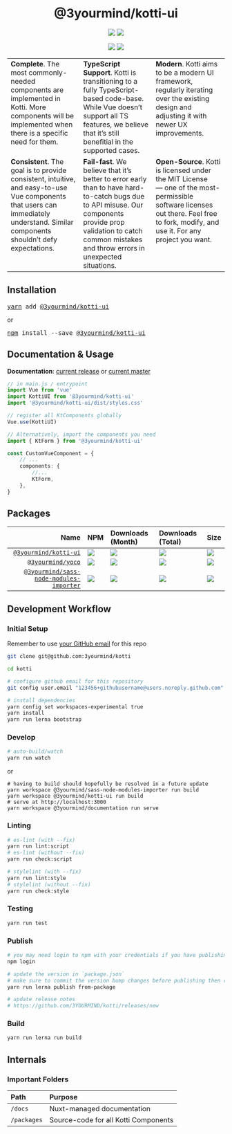 <h1 align="center">@3yourmind/kotti-ui</h1>

<p align="center">
	<a href="https://npmjs.com/package/@3yourmind/kotti-ui"><img src="https://img.shields.io/npm/dm/@3yourmind/kotti-ui.svg?style=for-the-badge"/></a>
	<a href="https://npmjs.com/package/@3yourmind/kotti-ui"><img src="https://img.shields.io/npm/types/@3yourmind/kotti-ui.svg?style=for-the-badge"/></a>
</p>
<p align="center">
	<a href="https://bundlephobia.com/result?p=@3yourmind/kotti-ui"><img src="https://img.shields.io/bundlephobia/minzip/@3yourmind/kotti-ui.svg?style=for-the-badge"/></a>
	<a href="https://www.npmjs.com/package/@3yourmind/kotti-ui"><img src="https://img.shields.io/npm/v/@3yourmind/kotti-ui.svg?style=for-the-badge"/></a>
</p>

<table border="0" width="100%">
<col style="width:33%">
<col style="width:33%">
<col style="width:33%">
<tbody>
<tr style="border: 0px !important;">
<td valign="top" style="border: 0px !important;"><b>Complete</b>. The most commonly-needed components are implemented in Kotti. More components will be implemented when there is a specific need for them.</td>
<td valign="top" style="border: 0px !important;"><b>TypeScript Support</b>. Kotti is transitioning to a fully TypeScript-based code-base. While Vue doesn’t support all TS features, we believe that it’s still benefitial in the supported cases.</td>
<td valign="top" style="border: 0px !important;"><b>Modern</b>. Kotti aims to be a modern UI framework, regularly iterating over the existing design and adjusting it with newer UX improvements.</td>
</tr>
<tr style="border: 0px !important;">
<td valign="top" style="border: 0px !important;"><b>Consistent</b>. The goal is to provide consistent, intuitive, and easy-to-use Vue components that users can immediately understand. Similar components shouldn’t defy expectations.</td>
<td valign="top" style="border: 0px !important;"><b>Fail-fast</b>. We believe that it’s better to error early than to have hard-to-catch bugs due to API misuse. Our components provide prop validation to catch common mistakes and throw errors in unexpected situations.</td>
<td valign="top" style="border: 0px !important;"><b>Open-Source</b>. Kotti is licensed under the MIT License — one of the most-permissible software licenses out there. Feel free to fork, modify, and use it. For any project you want.</td>
</tr>
</tbody>
</table>

## Installation

<pre>
<a href="https://yarnpkg.com">yarn</a> add <a href="https://yarnpkg.com/en/package/@3yourmind/kotti-ui">@3yourmind/kotti-ui</a>
</pre>

or

<pre>
<a href="https://npmjs.com">npm</a> install --save <a href="https://npmjs.com/package/@3yourmind/kotti-ui">@3yourmind/kotti-ui</a>
</pre>

## Documentation & Usage

**Documentation**: [current release](https://3yourmind.github.io/kotti/) or [current master](https://kotti.netlify.com/)

```typescript
// in main.js / entrypoint
import Vue from 'vue'
import KottiUI from '@3yourmind/kotti-ui'
import '@3yourmind/kotti-ui/dist/styles.css'

// register all KtComponents globally
Vue.use(KottiUI)

// Alternatively, import the components you need
import { KtForm } from '@3yourmind/kotti-ui'

const CustomVueComponent = {
	// ...
	components: {
		//...
		KtForm,
	},
}
```

## Packages

|                                                                            Name | NPM                                                                                                                                        | Downloads (Month)                                                            | Downloads (Total)                                                            | Size                                                                                      |
| ------------------------------------------------------------------------------: | :----------------------------------------------------------------------------------------------------------------------------------------- | :--------------------------------------------------------------------------- | :--------------------------------------------------------------------------- | :---------------------------------------------------------------------------------------- |
|                                     [`@3yourmind/kotti-ui`](/packages/kotti-ui) | [![](https://img.shields.io/npm/v/@3yourmind/kotti-ui)](https://npmjs.com/package/@3yourmind/kotti-ui)                                     | ![](https://img.shields.io/npm/dm/@3yourmind/kotti-ui.svg)                   | ![](https://img.shields.io/npm/dt/@3yourmind/kotti-ui.svg)                   | ![](https://img.shields.io/bundlephobia/minzip/@3yourmind/kotti-ui.svg)                   |
|                                             [`@3yourmind/yoco`](/packages/yoco) | [![](https://img.shields.io/npm/v/@3yourmind/yoco)](https://npmjs.com/package/@3yourmind/yoco)                                             | ![](https://img.shields.io/npm/dm/@3yourmind/yoco.svg)                       | ![](https://img.shields.io/npm/dt/@3yourmind/yoco.svg)                       | ![](https://img.shields.io/bundlephobia/minzip/@3yourmind/yoco.svg)                       |
| [`@3yourmind/sass-node-modules-importer`](/packages/sass-node-modules-importer) | [![](https://img.shields.io/npm/v/@3yourmind/sass-node-modules-importer)](https://npmjs.com/package/@3yourmind/sass-node-modules-importer) | ![](https://img.shields.io/npm/dm/@3yourmind/sass-node-modules-importer.svg) | ![](https://img.shields.io/npm/dt/@3yourmind/sass-node-modules-importer.svg) | ![](https://img.shields.io/bundlephobia/minzip/@3yourmind/sass-node-modules-importer.svg) |

## Development Workflow

### Initial Setup

Remember to use [your GitHub email](https://github.com/settings/emails) for this repo

```bash
git clone git@github.com:3yourmind/kotti

cd kotti

# configure github email for this repository
git config user.email "123456+githubusername@users.noreply.github.com"

# install dependencies
yarn config set workspaces-experimental true
yarn install
yarn run lerna bootstrap
```

### Develop

```bash
# auto-build/watch
yarn run watch
```

or

```
# having to build should hopefully be resolved in a future update
yarn workspace @3yourmind/sass-node-modules-importer run build
yarn workspace @3yourmind/kotti-ui run build
# serve at http://localhost:3000
yarn workspace @3yourmind/documentation run serve
```

### Linting

```bash
# es-lint (with --fix)
yarn run lint:script
# es-lint (without --fix)
yarn run check:script

# stylelint (with --fix)
yarn run lint:style
# stylelint (without --fix)
yarn run check:style
```

### Testing

```bash
yarn run test
```

### Publish

```bash
# you may need login to npm with your credentials if you have publishing rights
npm login

# update the version in `package.json`
# make sure to commit the version bump changes before publishing then run:
yarn run lerna publish from-package

# update release notes
# https://github.com/3YOURMIND/kotti/releases/new
```

### Build

```bash
yarn run lerna run build
```

## Internals

### Important Folders

| Path        | Purpose                              |
| :---------- | :----------------------------------- |
| `/docs`     | Nuxt-managed documentation           |
| `/packages` | Source-code for all Kotti Components |
